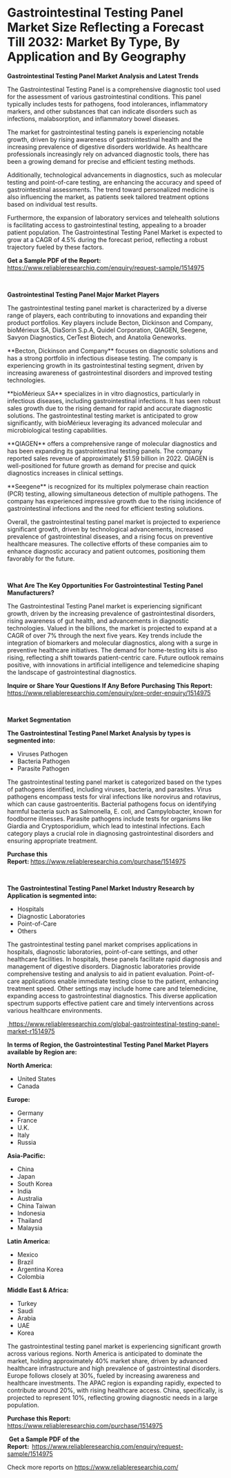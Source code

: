 <p><h1>Gastrointestinal Testing Panel Market Size Reflecting a Forecast Till 2032: Market By Type, By Application and By Geography</h1></p><p><strong>Gastrointestinal Testing Panel Market Analysis and Latest Trends</strong></p>
<p><p>The Gastrointestinal Testing Panel is a comprehensive diagnostic tool used for the assessment of various gastrointestinal conditions. This panel typically includes tests for pathogens, food intolerances, inflammatory markers, and other substances that can indicate disorders such as infections, malabsorption, and inflammatory bowel diseases. </p><p>The market for gastrointestinal testing panels is experiencing notable growth, driven by rising awareness of gastrointestinal health and the increasing prevalence of digestive disorders worldwide. As healthcare professionals increasingly rely on advanced diagnostic tools, there has been a growing demand for precise and efficient testing methods. </p><p>Additionally, technological advancements in diagnostics, such as molecular testing and point-of-care testing, are enhancing the accuracy and speed of gastrointestinal assessments. The trend toward personalized medicine is also influencing the market, as patients seek tailored treatment options based on individual test results. </p><p>Furthermore, the expansion of laboratory services and telehealth solutions is facilitating access to gastrointestinal testing, appealing to a broader patient population. The Gastrointestinal Testing Panel Market is expected to grow at a CAGR of 4.5% during the forecast period, reflecting a robust trajectory fueled by these factors.</p></p>
<p><strong>Get a Sample PDF of the Report:&nbsp;</strong> <a href="https://www.reliableresearchiq.com/enquiry/request-sample/1514975?utm_campaign=3071&utm_medium=2&utm_source=Github&utm_content=ia&utm_term=29032025&utm_id=gastrointestinal-testing-panel">https://www.reliableresearchiq.com/enquiry/request-sample/1514975</a></p>
<p>&nbsp;</p>
<p><strong>Gastrointestinal Testing Panel Major Market Players</strong></p>
<p><p>The gastrointestinal testing panel market is characterized by a diverse range of players, each contributing to innovations and expanding their product portfolios. Key players include Becton, Dickinson and Company, bioMérieux SA, DiaSorin S.p.A, Quidel Corporation, QIAGEN, Seegene, Savyon Diagnostics, CerTest Biotech, and Anatolia Geneworks.</p><p>**Becton, Dickinson and Company** focuses on diagnostic solutions and has a strong portfolio in infectious disease testing. The company is experiencing growth in its gastrointestinal testing segment, driven by increasing awareness of gastrointestinal disorders and improved testing technologies.</p><p>**bioMérieux SA** specializes in in vitro diagnostics, particularly in infectious diseases, including gastrointestinal infections. It has seen robust sales growth due to the rising demand for rapid and accurate diagnostic solutions. The gastrointestinal testing market is anticipated to grow significantly, with bioMérieux leveraging its advanced molecular and microbiological testing capabilities.</p><p>**QIAGEN** offers a comprehensive range of molecular diagnostics and has been expanding its gastrointestinal testing panels. The company reported sales revenue of approximately $1.59 billion in 2022. QIAGEN is well-positioned for future growth as demand for precise and quick diagnostics increases in clinical settings.</p><p>**Seegene** is recognized for its multiplex polymerase chain reaction (PCR) testing, allowing simultaneous detection of multiple pathogens. The company has experienced impressive growth due to the rising incidence of gastrointestinal infections and the need for efficient testing solutions.</p><p>Overall, the gastrointestinal testing panel market is projected to experience significant growth, driven by technological advancements, increased prevalence of gastrointestinal diseases, and a rising focus on preventive healthcare measures. The collective efforts of these companies aim to enhance diagnostic accuracy and patient outcomes, positioning them favorably for the future.</p></p>
<p>&nbsp;</p>
<p><strong>What Are The Key Opportunities For Gastrointestinal Testing Panel Manufacturers?</strong></p>
<p><p>The Gastrointestinal Testing Panel market is experiencing significant growth, driven by the increasing prevalence of gastrointestinal disorders, rising awareness of gut health, and advancements in diagnostic technologies. Valued in the billions, the market is projected to expand at a CAGR of over 7% through the next five years. Key trends include the integration of biomarkers and molecular diagnostics, along with a surge in preventive healthcare initiatives. The demand for home-testing kits is also rising, reflecting a shift towards patient-centric care. Future outlook remains positive, with innovations in artificial intelligence and telemedicine shaping the landscape of gastrointestinal diagnostics.</p></p>
<p><strong>Inquire or Share Your Questions If Any Before Purchasing This Report:</strong> <a href="https://www.reliableresearchiq.com/enquiry/pre-order-enquiry/1514975?utm_campaign=3071&utm_medium=2&utm_source=Github&utm_content=ia&utm_term=29032025&utm_id=gastrointestinal-testing-panel">https://www.reliableresearchiq.com/enquiry/pre-order-enquiry/1514975</a></p>
<p>&nbsp;</p>
<p><strong>Market Segmentation</strong></p>
<p><strong>The Gastrointestinal Testing Panel Market Analysis by types is segmented into:</strong></p>
<p><ul><li>Viruses Pathogen</li><li>Bacteria Pathogen</li><li>Parasite Pathogen</li></ul></p>
<p><p>The gastrointestinal testing panel market is categorized based on the types of pathogens identified, including viruses, bacteria, and parasites. Virus pathogens encompass tests for viral infections like norovirus and rotavirus, which can cause gastroenteritis. Bacterial pathogens focus on identifying harmful bacteria such as Salmonella, E. coli, and Campylobacter, known for foodborne illnesses. Parasite pathogens include tests for organisms like Giardia and Cryptosporidium, which lead to intestinal infections. Each category plays a crucial role in diagnosing gastrointestinal disorders and ensuring appropriate treatment.</p></p>
<p><strong>Purchase this Report:&nbsp;</strong><a href="https://www.reliableresearchiq.com/purchase/1514975?utm_campaign=3071&utm_medium=2&utm_source=Github&utm_content=ia&utm_term=29032025&utm_id=gastrointestinal-testing-panel">https://www.reliableresearchiq.com/purchase/1514975</a></p>
<p>&nbsp;</p>
<p><strong>The Gastrointestinal Testing Panel Market Industry Research by Application is segmented into:</strong></p>
<p><ul><li>Hospitals</li><li>Diagnostic Laboratories</li><li>Point-of-Care</li><li>Others</li></ul></p>
<p><p>The gastrointestinal testing panel market comprises applications in hospitals, diagnostic laboratories, point-of-care settings, and other healthcare facilities. In hospitals, these panels facilitate rapid diagnosis and management of digestive disorders. Diagnostic laboratories provide comprehensive testing and analysis to aid in patient evaluation. Point-of-care applications enable immediate testing close to the patient, enhancing treatment speed. Other settings may include home care and telemedicine, expanding access to gastrointestinal diagnostics. This diverse application spectrum supports effective patient care and timely interventions across various healthcare environments.</p></p>
<p><a href="https://www.reliableresearchiq.com/global-gastrointestinal-testing-panel-market-r1514975?utm_campaign=3071&utm_medium=2&utm_source=Github&utm_content=ia&utm_term=29032025&utm_id=gastrointestinal-testing-panel">&nbsp;https://www.reliableresearchiq.com/global-gastrointestinal-testing-panel-market-r1514975</a></p>
<p><strong>In terms of Region, the Gastrointestinal Testing Panel Market Players available by Region are:</strong></p>
<p>
    <p> <strong> North America: </strong>
        <ul>
            <li>United States</li>
            <li>Canada</li>
        </ul>
        </p> 
    <p> <strong> Europe: </strong>
        <ul>
            <li>Germany</li>
            <li>France</li>
            <li>U.K.</li>
            <li>Italy</li>
            <li>Russia</li>
        </ul>
        </p> 
    <p> <strong> Asia-Pacific: </strong>
        <ul>
            <li>China</li>
            <li>Japan</li>
            <li>South Korea</li>
            <li>India</li>
            <li>Australia</li>
            <li>China Taiwan</li>
            <li>Indonesia</li>
            <li>Thailand</li>
            <li>Malaysia</li>
        </ul>
        </p> 
    <p> <strong> Latin America: </strong>
        <ul>
            <li>Mexico</li>
            <li>Brazil</li>
            <li>Argentina Korea</li>
            <li>Colombia</li>
        </ul>
        </p> 
    <p> <strong> Middle East & Africa: </strong>
        <ul>
            <li>Turkey</li>
            <li>Saudi</li>
            <li>Arabia</li>
            <li>UAE</li>
            <li>Korea</li>
        </ul>
    </p>
    </p>
<p><p>The gastrointestinal testing panel market is experiencing significant growth across various regions. North America is anticipated to dominate the market, holding approximately 40% market share, driven by advanced healthcare infrastructure and high prevalence of gastrointestinal disorders. Europe follows closely at 30%, fueled by increasing awareness and healthcare investments. The APAC region is expanding rapidly, expected to contribute around 20%, with rising healthcare access. China, specifically, is projected to represent 10%, reflecting growing diagnostic needs in a large population.</p></p>
<p><strong>Purchase this Report: </strong><a href="https://www.reliableresearchiq.com/purchase/1514975?utm_campaign=3071&utm_medium=2&utm_source=Github&utm_content=ia&utm_term=29032025&utm_id=gastrointestinal-testing-panel">https://www.reliableresearchiq.com/purchase/1514975</a></p>
<p>&nbsp;<strong>Get a Sample PDF of the Report:&nbsp;&nbsp;</strong><a href="https://www.reliableresearchiq.com/enquiry/request-sample/1514975?utm_campaign=3071&utm_medium=2&utm_source=Github&utm_content=ia&utm_term=29032025&utm_id=gastrointestinal-testing-panel">https://www.reliableresearchiq.com/enquiry/request-sample/1514975</a></p>
<p><strong></strong></p>
<p>Check more reports on <a href="https://www.reliableresearchiq.com/?utm_campaign=3071&utm_medium=2&utm_source=Github&utm_content=ia&utm_term=29032025&utm_id=gastrointestinal-testing-panel">https://www.reliableresearchiq.com/</a></p>